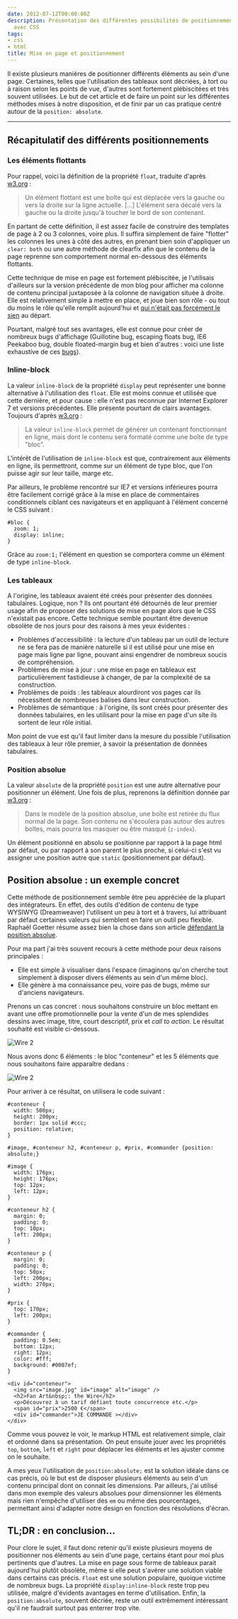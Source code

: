 ```yaml
---
date: 2012-07-12T00:00:00Z
description: Présentation des différentes possibilités de positionnements d'éléments
  avec CSS
tags:
- css
- html
title: Mise en page et positionnement
---
```


Il existe plusieurs manières de positionner différents éléments au sein d'une page. Certaines, telles que l'utilisation des tableaux sont décriées, à tort ou à raison selon les points de vue, d'autres sont fortement plébiscitées et très souvent utilisées. Le but de cet article et de faire un point sur les différentes méthodes mises à notre disposition, et de finir par un cas pratique centré autour de la `position: absolute`.

---

## Récapitulatif des différents positionnements

### Les éléments flottants

Pour rappel, voici la définition de la propriété `float`, traduite d'après [w3.org](http://www.w3.org/TR/CSS2/visuren.html#floats)&nbsp;:

> Un élément flottant est une boîte qui est déplacée vers la gauche ou vers la droite sur la ligne actuelle. [...] L'élément sera décalé vers la gauche ou la droite jusqu'à toucher le bord de son contenant.

En partant de cette définition, il est assez facile de construire des templates de page à 2 ou 3 colonnes, voire plus. Il suffira simplement de faire "flotter" les colonnes les unes à côté des autres, en prenant bien soin d'appliquer un `clear: both` ou une autre méthode de clearfix afin que le contenu de la page reprenne son comportement normal en-dessous des éléments flottants.

Cette technique de mise en page est fortement plébiscitée, je l'utilisais d'ailleurs sur la version précédente de mon blog pour afficher ma colonne de contenu principal juxtaposée à la colonne de navigation située à droite. Elle est relativement simple à mettre en place, et joue bien son rôle - ou tout du moins le rôle qu'elle remplit aujourd'hui et [qui n'était pas forcément le sien](http://www.alsacreations.com/article/lire/972-float-le-grand-bluff.html) au départ.

Pourtant, malgré tout ses avantages, elle est connue pour créer de nombreux bugs d'affichage (Guillotine bug, escaping floats bug, IE6 Peekaboo bug, double floated-margin bug et bien d'autres&nbsp;: voici une liste exhaustive de ces [bugs](http://coding.smashingmagazine.com/2007/05/01/css-float-theory-things-you-should-know/)).

### Inline-block

La valeur `inline-block` de la propriété `display` peut représenter une bonne alternative à l'utilisation des `float`. Elle est moins connue et utilisée que cette dernière, et pour cause&nbsp;: elle n'est pas reconnue par Internet Explorer 7 et versions précédentes. Elle présente pourtant de clairs avantages. Toujours d'après [w3.org](http://www.w3.org/TR/CSS2/visuren.html#propdef-display)&nbsp;:

> La valeur `inline-block` permet de générer un contenant fonctionnant en ligne, mais dont le contenu sera formaté comme une boîte de type "bloc".

L'intérêt de l'utilisation de `inline-block` est que, contrairement aux éléments en ligne, ils permettront, comme sur un élément de type bloc, que l'on puisse agir sur leur taille, marge etc.

Par ailleurs, le problème rencontré sur IE7 et versions inférieures pourra être facilement corrigé grâce à la mise en place de commentaires conditionnels ciblant ces navigateurs et en appliquant à l'élément concerné le CSS suivant&nbsp;:

    #bloc {
      zoom: 1;
      display: inline;
    }

Grâce au `zoom:1;` l'élément en question se comportera comme un élément de type `inline-block`.

### Les tableaux

A l'origine, les tableaux avaient été créés pour présenter des données tabulaires. Logique, non&nbsp;? Ils ont pourtant été détournés de leur premier usage afin de proposer des solutions de mise en page alors que le CSS n'existait pas encore. Cette technique semble pourtant être devenue obsolète de nos jours pour des raisons à mes yeux évidentes&nbsp;:

* Problèmes d'accessibilité&nbsp;: la lecture d'un tableau par un outil de lecture ne se fera pas de manière naturelle si il est utilisé pour une mise en page mais ligne par ligne, pouvant ainsi engendrer de nombreux soucis de compréhension.
* Problèmes de mise à jour&nbsp;: une mise en page en tableaux est particulièrement fastidieuse à changer, de par la complexité de sa construction.
* Problèmes de poids&nbsp;: les tableaux alourdiront vos pages car ils nécessitent de nombreuses balises dans leur construction.
* Problèmes de sémantique&nbsp;: à l'origine, ils sont créés pour présenter des données tabulaires, en les utilisant pour la mise en page d'un site ils sortent de leur rôle initial.

Mon point de vue est qu'il faut limiter dans la mesure du possible l'utilisation des tableaux à leur rôle premier, à savoir la présentation de données tabulaires.

### Position absolue

La valeur `absolute` de la propriété `position` est une autre alternative pour positionner un élément. Une fois de plus, reprenons la définition donnée par [w3.org](http://www.w3.org/TR/CSS2/visuren.html#absolute-positioning)&nbsp;:

> Dans le modèle de la position absolue, une boîte est retirée du flux normal de la page. Son contenu ne s'écoulera pas autour des autres boîtes, mais pourra les masquer ou être masqué (`z-index`).

Un élément positionné en absolu se positionne par rapport à la page html par défaut, ou par rapport à son parent le plus proche, si celui-ci s'est vu assigner une position autre que `static` (positionnement par défaut).

## Position absolue&nbsp;: un exemple concret

Cette méthode de positionnement semble être peu appréciée de la plupart des intégrateurs. En effet, des outils d'édition de contenu de type WYSIWYG (Dreamweaver) l'utilisent un peu à tort et à travers, lui attribuant par défaut certaines valeurs qui semblent en faire un outil peu flexible. Raphaël Goetter résume assez bien la chose dans son article [défendant la position absolue](http://www.alsacreations.com/actu/lire/104-rendez-moi-ma-position-absolue.html/).

Pour ma part j'ai très souvent recours à cette méthode pour deux raisons principales&nbsp;:

* Elle est simple à visualiser dans l'espace (imaginons qu'on cherche tout simplement à disposer divers éléments au sein d'un même bloc).
* Elle génère à ma connaissance peu, voire pas de bugs, même sur d'anciens navigateurs.

Prenons un cas concret&nbsp;: nous souhaitons construire un bloc mettant en avant une offre promotionnelle pour la vente d'un de mes splendides dessins avec image, titre, court descriptif, prix et *call to action*. Le résultat souhaité est visible ci-dessous.

![Wire 2](/assets/img/wire-1.jpg)

Nous avons donc 6 éléments&nbsp;: le bloc "conteneur" et les 5 éléments que nous souhaitons faire apparaître dedans&nbsp;:

![Wire 2](/assets/img/wire-2.jpg)

Pour arriver à ce résultat, on utilisera le code suivant&nbsp;:

    #conteneur {
      width: 500px;
      height: 200px;
      border: 1px solid #ccc;
      position: relative;
    }

    #image, #conteneur h2, #conteneur p, #prix, #commander {position: absolute;}

    #image {
      width: 176px;
      height: 176px;
      top: 12px;
      left: 12px;
    }

    #conteneur h2 {
      margin: 0;
      padding: 0;
      top: 10px;
      left: 200px;
    }

    #conteneur p {
      margin: 0;
      padding: 0;
      top: 50px;
      left: 200px;
      width: 270px;
    }

    #prix {
      top: 170px;
      left: 200px;
    }

    #commander {
      padding: 0.5em;
      bottom: 12px;
      right: 12px;
      color: #fff;
      background: #0087ef;
    }

<p></p>

    <div id="conteneur">
      <img src="image.jpg" id="image" alt="image" />
      <h2>Fan Art&nbsp;: the Wire</h2>
      <p>Découvrez à un tarif défiant toute concurrence etc.</p>
      <span id="prix">2500 €</span>
      <div id="commander">JE COMMANDE ></div>
    </div>

Comme vous pouvez le voir, le markup HTML est relativement simple, clair et ordonné dans sa présentation. On peut ensuite jouer avec les propriétés `top`, `bottom`, `left` et `right` pour déplacer les éléments et les ajuster comme on le souhaite.

A mes yeux l'utilisation de `position:absolute;` est la solution idéale dans ce cas précis, où le but est de disposer plusieurs éléments au sein d'un contenu principal dont on connait les dimensions. Par ailleurs, j'ai utilisé dans mon exemple des valeurs absolues pour dimensionner les éléments mais rien n'empêche d'utiliser des `em` ou même des pourcentages, permettant ainsi d'adapter notre design en fonction des résolutions d'écran.

## TL;DR&nbsp;: en conclusion...

Pour clore le sujet, il faut donc retenir qu'il existe plusieurs moyens de positionner nos éléments au sein d'une page, certains étant pour moi plus pertinents que d'autres. La mise en page sous forme de tableaux parait aujourd'hui plutôt obsolète, même si elle peut s'avérer une solution viable dans certains cas précis. `Float` est une solution populaire, quoique victime de nombreux bugs. La propriété `display:inline-block` reste trop peu utilisée, malgré d'évidents avantages en terme d'utilisation. Enfin, la `position:absolute`, souvent décriée, reste un outil extrêmement intéressant qu'il ne faudrait surtout pas enterrer trop vite.
